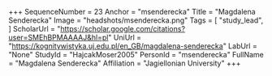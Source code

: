 +++
SequenceNumber = 23
Anchor = "msenderecka"
Title = "Magdalena Senderecka"
Image = "headshots/msenderecka.png"
Tags = [ "study_lead", ]
ScholarUrl = "https://scholar.google.com/citations?user=SMEhBPMAAAAJ&hl=pl"
UniUrl = "https://kognitywistyka.uj.edu.pl/en_GB/magdalena-senderecka"
LabUrl = "None"
StudyId = "HajcakMoser2005"
PersonId = "msenderecka"
FullName = "Magdalena Senderecka"
Affiliation = "Jagiellonian University"
+++